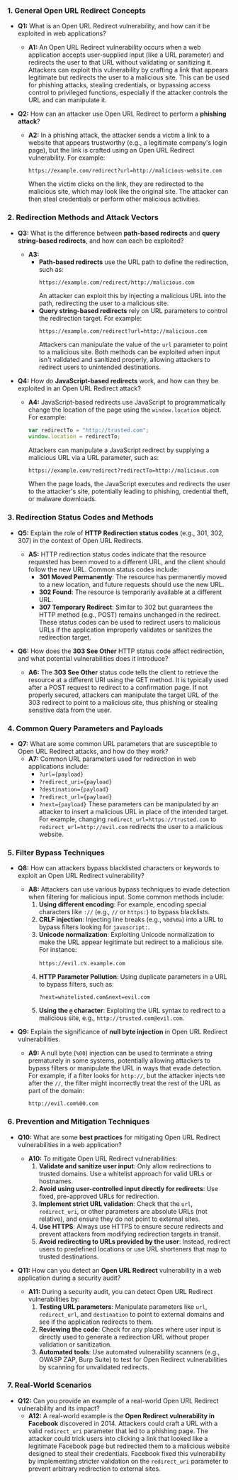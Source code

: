 ### 1. **General Open URL Redirect Concepts**
   - **Q1:** What is an Open URL Redirect vulnerability, and how can it be exploited in web applications?
     - **A1:** An Open URL Redirect vulnerability occurs when a web application accepts user-supplied input (like a URL parameter) and redirects the user to that URL without validating or sanitizing it. Attackers can exploit this vulnerability by crafting a link that appears legitimate but redirects the user to a malicious site. This can be used for phishing attacks, stealing credentials, or bypassing access control to privileged functions, especially if the attacker controls the URL and can manipulate it.

   - **Q2:** How can an attacker use Open URL Redirect to perform a **phishing attack**?
     - **A2:** In a phishing attack, the attacker sends a victim a link to a website that appears trustworthy (e.g., a legitimate company's login page), but the link is crafted using an Open URL Redirect vulnerability. For example:
       ```plaintext
       https://example.com/redirect?url=http://malicious-website.com
       ```
       When the victim clicks on the link, they are redirected to the malicious site, which may look like the original site. The attacker can then steal credentials or perform other malicious activities.

### 2. **Redirection Methods and Attack Vectors**
   - **Q3:** What is the difference between **path-based redirects** and **query string-based redirects**, and how can each be exploited?
     - **A3:** 
       - **Path-based redirects** use the URL path to define the redirection, such as:
         ```plaintext
         https://example.com/redirect/http://malicious.com
         ```
         An attacker can exploit this by injecting a malicious URL into the path, redirecting the user to a malicious site.
       - **Query string-based redirects** rely on URL parameters to control the redirection target. For example:
         ```plaintext
         https://example.com/redirect?url=http://malicious.com
         ```
         Attackers can manipulate the value of the `url` parameter to point to a malicious site.
       Both methods can be exploited when input isn't validated and sanitized properly, allowing attackers to redirect users to unintended destinations.

   - **Q4:** How do **JavaScript-based redirects** work, and how can they be exploited in an Open URL Redirect attack?
     - **A4:** JavaScript-based redirects use JavaScript to programmatically change the location of the page using the `window.location` object. For example:
       ```javascript
       var redirectTo = "http://trusted.com";
       window.location = redirectTo;
       ```
       Attackers can manipulate a JavaScript redirect by supplying a malicious URL via a URL parameter, such as:
       ```plaintext
       https://example.com/redirect?redirectTo=http://malicious.com
       ```
       When the page loads, the JavaScript executes and redirects the user to the attacker's site, potentially leading to phishing, credential theft, or malware downloads.

### 3. **Redirection Status Codes and Methods**
   - **Q5:** Explain the role of **HTTP Redirection status codes** (e.g., 301, 302, 307) in the context of Open URL Redirects.
     - **A5:** HTTP redirection status codes indicate that the resource requested has been moved to a different URL, and the client should follow the new URL. Common status codes include:
       - **301 Moved Permanently**: The resource has permanently moved to a new location, and future requests should use the new URL.
       - **302 Found**: The resource is temporarily available at a different URL.
       - **307 Temporary Redirect**: Similar to 302 but guarantees the HTTP method (e.g., POST) remains unchanged in the redirect.
       These status codes can be used to redirect users to malicious URLs if the application improperly validates or sanitizes the redirection target.

   - **Q6:** How does the **303 See Other** HTTP status code affect redirection, and what potential vulnerabilities does it introduce?
     - **A6:** The **303 See Other** status code tells the client to retrieve the resource at a different URI using the GET method. It is typically used after a POST request to redirect to a confirmation page. If not properly secured, attackers can manipulate the target URL of the 303 redirect to point to a malicious site, thus phishing or stealing sensitive data from the user.

### 4. **Common Query Parameters and Payloads**
   - **Q7:** What are some common URL parameters that are susceptible to Open URL Redirect attacks, and how do they work?
     - **A7:** Common URL parameters used for redirection in web applications include:
       - `?url={payload}`
       - `?redirect_uri={payload}`
       - `?destination={payload}`
       - `?redirect_url={payload}`
       - `?next={payload}`
       These parameters can be manipulated by an attacker to insert a malicious URL in place of the intended target. For example, changing `redirect_url=https://trusted.com` to `redirect_url=http://evil.com` redirects the user to a malicious website.

### 5. **Filter Bypass Techniques**
   - **Q8:** How can attackers bypass blacklisted characters or keywords to exploit an Open URL Redirect vulnerability?
     - **A8:** Attackers can use various bypass techniques to evade detection when filtering for malicious input. Some common methods include:
       1. **Using different encoding**: For example, encoding special characters like `://` (e.g., `//` or `https:`) to bypass blacklists.
       2. **CRLF injection**: Injecting line breaks (e.g., `%0d%0a`) into a URL to bypass filters looking for `javascript:`.
       3. **Unicode normalization**: Exploiting Unicode normalization to make the URL appear legitimate but redirect to a malicious site. For instance:
          ```plaintext
          https://evil.c℀.example.com
          ```
       4. **HTTP Parameter Pollution**: Using duplicate parameters in a URL to bypass filters, such as:
          ```plaintext
          ?next=whitelisted.com&next=evil.com
          ```
       5. **Using the `@` character**: Exploiting the URL syntax to redirect to a malicious site, e.g., `http://trusted.com@evil.com`.

   - **Q9:** Explain the significance of **null byte injection** in Open URL Redirect vulnerabilities.
     - **A9:** A null byte (`%00`) injection can be used to terminate a string prematurely in some systems, potentially allowing attackers to bypass filters or manipulate the URL in ways that evade detection. For example, if a filter looks for `http://`, but the attacker injects `%00` after the `//`, the filter might incorrectly treat the rest of the URL as part of the domain:
       ```plaintext
       http://evil.com%00.com
       ```

### 6. **Prevention and Mitigation Techniques**
   - **Q10:** What are some **best practices** for mitigating Open URL Redirect vulnerabilities in a web application?
     - **A10:** To mitigate Open URL Redirect vulnerabilities:
       1. **Validate and sanitize user input**: Only allow redirections to trusted domains. Use a whitelist approach for valid URLs or hostnames.
       2. **Avoid using user-controlled input directly for redirects**: Use fixed, pre-approved URLs for redirection.
       3. **Implement strict URL validation**: Check that the `url`, `redirect_uri`, or other parameters are absolute URLs (not relative), and ensure they do not point to external sites.
       4. **Use HTTPS**: Always use HTTPS to ensure secure redirects and prevent attackers from modifying redirection targets in transit.
       5. **Avoid redirecting to URLs provided by the user**: Instead, redirect users to predefined locations or use URL shorteners that map to trusted destinations.

   - **Q11:** How can you detect an **Open URL Redirect** vulnerability in a web application during a security audit?
     - **A11:** During a security audit, you can detect Open URL Redirect vulnerabilities by:
       1. **Testing URL parameters**: Manipulate parameters like `url`, `redirect_url`, and `destination` to point to external domains and see if the application redirects to them.
       2. **Reviewing the code**: Check for any places where user input is directly used to generate a redirection URL without proper validation or sanitization.
       3. **Automated tools**: Use automated vulnerability scanners (e.g., OWASP ZAP, Burp Suite) to test for Open Redirect vulnerabilities by scanning for unvalidated redirects.

### 7. **Real-World Scenarios**
   - **Q12:** Can you provide an example of a real-world Open URL Redirect vulnerability and its impact?
     - **A12:** A real-world example is the **Open Redirect vulnerability in Facebook** discovered in 2014. Attackers could craft a URL with a valid `redirect_uri` parameter that led to a phishing page. The attacker could trick users into clicking a link that looked like a legitimate Facebook page but redirected them to a malicious website designed to steal their credentials. Facebook fixed this vulnerability by implementing stricter validation on the `redirect_uri` parameter to prevent arbitrary redirection to external sites.
